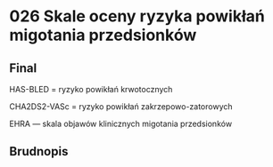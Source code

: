 # 026 Skale oceny ryzyka powikłań migotania przedsionków

## Final

HAS-BLED = ryzyko powikłań krwotocznych

CHA2DS2-VASc = ryzyko powikłań zakrzepowo-zatorowych

EHRA — skala objawów klinicznych migotania przedsionków

## Brudnopis

